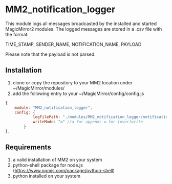 # MM2_notification_logger

This module logs all messages broadcasted by the installed and started MagicMirror2 modules. The logged messages are stored in a .csv file with the format:

TIME_STAMP, SENDER_NAME, NOTIFICATION_NAME, PAYLOAD

Please note that the payload is not parsed. 

## Installation

1. clone or copy the repository to your MM2 location under ~/MagicMirror/modules/
2. add the following entry to your ~/MagicMirror/config/config.js

```javascript
{
	module: "MM2_notification_logger",
	config: {
			logFilePath: "./modules/MM2_notification_logger/notification_log.csv", //working directory for python-shell is ~/MagicMirror
			writeMode: "a" //a for append; w for (over)write
		}
},
```

## Requirements

1. a valid installation of MM2 on your system
2. python-shell package for node.js (https://www.npmjs.com/package/python-shell)
3. python installed on your system
